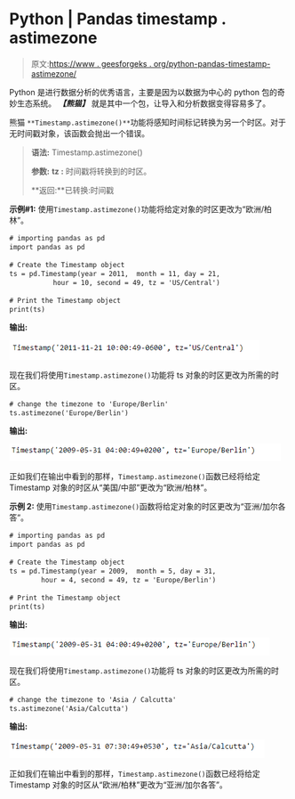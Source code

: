 # Python | Pandas timestamp . astimezone

> 原文:[https://www . geesforgeks . org/python-pandas-timestamp-astimezone/](https://www.geeksforgeeks.org/python-pandas-timestamp-astimezone/)

Python 是进行数据分析的优秀语言，主要是因为以数据为中心的 python 包的奇妙生态系统。 ***【熊猫】*** 就是其中一个包，让导入和分析数据变得容易多了。

熊猫 `**Timestamp.astimezone()**`功能将感知时间标记转换为另一个时区。对于无时间戳对象，该函数会抛出一个错误。

> **语法:** Timestamp.astimezone()
> 
> **参数:**
> **tz :** 时间戳将转换到的时区。
> 
> **返回:**已转换:时间戳

**示例#1:** 使用`Timestamp.astimezone()`功能将给定对象的时区更改为“欧洲/柏林”。

```
# importing pandas as pd
import pandas as pd

# Create the Timestamp object
ts = pd.Timestamp(year = 2011,  month = 11, day = 21,
           hour = 10, second = 49, tz = 'US/Central')

# Print the Timestamp object
print(ts)
```

**输出:**

![](img/ee694c9af88333eeafa810576fa77c25.png)

现在我们将使用`Timestamp.astimezone()`功能将 ts 对象的时区更改为所需的时区。

```
# change the timezone to 'Europe/Berlin'
ts.astimezone('Europe/Berlin')
```

**输出:**

![](img/ee1b40af81064366fd91d9600d1c4245.png)

正如我们在输出中看到的那样，`Timestamp.astimezone()`函数已经将给定 Timestamp 对象的时区从“美国/中部”更改为“欧洲/柏林”。

**示例 2:** 使用`Timestamp.astimezone()`函数将给定对象的时区更改为“亚洲/加尔各答”。

```
# importing pandas as pd
import pandas as pd

# Create the Timestamp object
ts = pd.Timestamp(year = 2009,  month = 5, day = 31,
        hour = 4, second = 49, tz = 'Europe/Berlin')

# Print the Timestamp object
print(ts)
```

**输出:**

![](img/e2c4d93f6eeb606ab122d97734870a13.png)

现在我们将使用`Timestamp.astimezone()`功能将 ts 对象的时区更改为所需的时区。

```
# change the timezone to 'Asia / Calcutta'
ts.astimezone('Asia/Calcutta')
```

**输出:**

![](img/ed379ff1b0de9a8a9a617a9b777b9053.png)

正如我们在输出中看到的那样，`Timestamp.astimezone()`函数已经将给定 Timestamp 对象的时区从“欧洲/柏林”更改为“亚洲/加尔各答”。